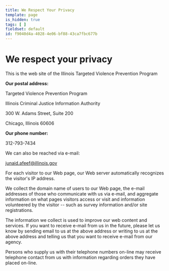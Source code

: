 ```yaml
---
title: We Respect Your Privacy
template: page
is_hidden: true
tags: [ ]
fieldset: default
id: f9040d4a-4028-4e06-bf88-43ca7fbc677b
---
```

# We respect your privacy​

This is the web site of the Illinois Targeted Violence Prevention Program

**Our postal address:**

Targeted Violence Prevention Program

Illinois Criminal Justice Information Authority

300 W. Adams Street, Suite 200

Chicago, Illinois 60606

**Our phone number:**

312-793-7434

We can also be reached via e-mail:

[junaid.afeef@illinois.gov](mailto:junaid.afeef@illinois.gov)

For each visitor to our Web page, our Web server automatically recognizes the visitor's IP address.

We collect the domain name of users to our Web page, the e-mail addresses of those who communicate with us via e-mail, and aggregate information on what pages visitors access or visit and information volunteered by the visitor -- such as survey information and/or site registrations.

The information we collect is used to improve our web content and services. If you want to receive e-mail from us in the future, please let us know by sending email to us at the above address or writing to us at the above address and telling us that you want to receive e-mail from our agency.

Persons who supply us with their telephone numbers on-line may receive telephone contact from us with information regarding orders they have placed on-line.